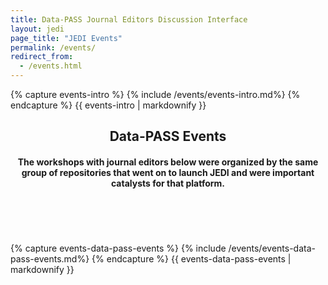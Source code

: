 ```yaml
---
title: Data-PASS Journal Editors Discussion Interface
layout: jedi
page_title: "JEDI Events"
permalink: /events/
redirect_from:
  - /events.html
---
```


<style>
  hr {
    border: 0;
    height: 1px;
    width: 50%;
    background-image: linear-gradient(to right, rgba(0, 0, 0, 0), rgba(0, 0, 0, 0.75), rgba(0, 0, 0, 0));
  }  
</style>

<div id="main" class="wrapper style1">
<div class="container">
<section>


{% capture events-intro %}
{% include /events/events-intro.md%}
{% endcapture %}
{{ events-intro | markdownify }}

<header class="major">
  <h1>Data-PASS Events</h1>
  <h4>The workshops with journal editors below were organized by the same group of repositories that went on to launch JEDI and were important catalysts for that platform.</h4>
</header>
<br>

{% capture events-data-pass-events %}
{% include /events/events-data-pass-events.md%}
{% endcapture %}
{{ events-data-pass-events | markdownify }}


</section>
</div>
</div>
